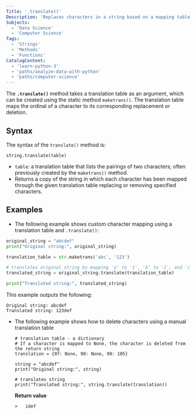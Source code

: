 ```yaml
---
Title: '.translate()'
Description: 'Replaces characters in a string based on a mapping table.'
Subjects:
  - 'Data Science'
  - 'Computer Science'
Tags:
  - 'Strings'
  - 'Methods'
  - 'Functions'
CatalogContent:
  - 'learn-python-3'
  - 'paths/analyze-data-with-python'
  - 'paths/computer-science'
---
```


The **`.translate()`** method takes a translation table as an argument, which can be created using the static method `maketrans()`. The translation table maps the ordinal of a character to its corresponding replacement or deletion.

## Syntax

The syntax of the `translate()` method is:

```pseudo
string.translate(table)
```

- `table`: a translation table that lists the pairings of two characters; often previously created by the `maketrans()` method.
- Returns a copy of the string in which each character has been mapped through the given translation table replacing or removing specified characters.

## Examples

- The following example shows custom character mapping using a translation table and `.translate()`:

```py
original_string = "abcdef"
print("Original string:", original_string)

translation_table = str.maketrans('abc', '123')

# translates original_string by mapping 'a' to '1', 'b' to '2', and 'c' to '3'
translated_string = original_string.translate(translation_table)

print("Translated string:", translated_string)
```
  
This example outputs the following:

```shell
Original string: abcdef
Translated string: 123def
```

- The following example shows how to delete characters using a manual translation table

  ```codebyte/python
  # translation table - a dictionary
  # If a character is mapped to None, the character is deleted from the return string
  translation = {97: None, 98: None, 99: 105}

  string = "abcdef"
  print("Original string:", string)

  # translates string
  print("Translated string:", string.translate(translation))
  ```
  **Return value**
	```shell
	>	idef
	```
